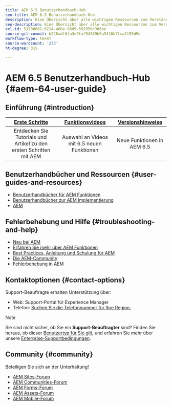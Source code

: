 ```yaml
---
title: AEM 6.5 Benutzerhandbuch-Hub
seo-title: AEM 6.5 Benutzerhandbuch-Hub
description: Eine Übersicht über alle wichtigen Ressourcen zum Verständnis, Installieren, Verwalten und Verwenden von AEM 6.5
seo-description: Eine Übersicht über alle wichtigen Ressourcen zum Verständnis, Installieren, Verwalten und Verwenden von AEM 6.5
exl-id: 51788662-6214-408e-98d9-692950c366be
source-git-commit: b220adf6fa3e9faf94389b9a9416b7fca2f89d9d
workflow-type: tm+mt
source-wordcount: '233'
ht-degree: 31%

---
```


# AEM 6.5 Benutzerhandbuch-Hub {#aem-64-user-guide}

## Einführung {#introduction}

| [Erste Schritte](https://helpx.adobe.com/experience-manager/get-started.html) | [Funktionsvideos](https://helpx.adobe.com/experience-manager/kt/index/aem-6-5-videos.html) | [Versionshinweise](https://helpx.adobe.com/de/experience-manager/6-5/release-notes.html) |
|:-:|:-:|:-:|
| Entdecken Sie Tutorials und Artikel zu den ersten Schritten mit AEM | Auswahl an Videos mit 6.5 neuen Funktionen | Neue Funktionen in AEM 6.5 |

## Benutzerhandbücher und Ressourcen {#user-guides-and-resources}

* [Benutzerhandbücher für AEM Funktionen](capabilities.md)
* [Benutzerhandbücher zur AEM Implementierung](implementation.md)
* [AEM](resources.md)

## Fehlerbehebung und Hilfe {#troubleshooting-and-help}

* [Neu bei AEM](new.md)
* [Erfahren Sie mehr über AEM Funktionen](learn.md)
* [Best Practices, Anleitung und Schulung für AEM](best-practice.md)
* [Die AEM-Community](community.md)
* [Fehlerbehebung in AEM](troubleshooting.md)

## Kontaktoptionen {#contact-options}

Support-Beauftragte erhalten Unterstützung über:

* Web: Support-Portal für Experience Manager
* Telefon: [Suchen Sie die Telefonnummer für Ihre Region.](https://helpx.adobe.com/contact/dma-external/DMACustomeCareRegionalPhoneNumbers.html)

>[!NOTE]
>
>Sie sind nicht sicher, ob Sie ein **Support-Beauftragter** sind? Finden Sie heraus, ob dieser [Benutzertyp für Sie gilt](https://helpx.adobe.com/experience-cloud/supported-users.html), und erfahren Sie mehr über unsere [Enterprise-Supportbedingungen](https://helpx.adobe.com/support/programs/enterprise-support-terms.html).

## Community {#community}

Beteiligen Sie sich an der Unterhaltung!

* [AEM Sites-Forum](http://help-forums.adobe.com/content/adobeforums/en/experience-manager-forum/adobe-experience-manager.html)
* [AEM Communities-Forum](http://help-forums.adobe.com/content/adobeforums/en/experience-manager-forum/aem-communities.html)
* [AEM Forms-Forum](http://help-forums.adobe.com/content/adobeforums/en/experience-manager-forum/aem-forms.html)
* [AEM Assets-Forum](http://help-forums.adobe.com/content/adobeforums/en/experience-manager-forum/aem-assets.html)
* [AEM Mobile-Forum](http://forums.adobe.com/community/experiencemanagermobile)

